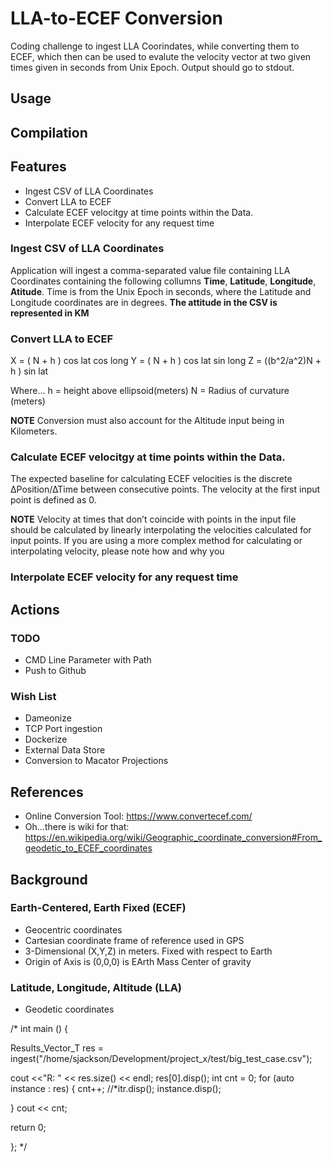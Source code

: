 # LLA-to-ECEF Conversion
Coding challenge to ingest LLA Coorindates, while converting them to ECEF, which then can be used to evalute the velocity vector at two given times given in seconds from Unix Epoch.  Output should go to stdout. 


## Usage

## Compilation

## Features
- Ingest CSV of LLA Coordinates
- Convert LLA to ECEF
- Calculate ECEF velocitgy at time points within the Data.
- Interpolate ECEF velocity for any request time

### Ingest CSV of LLA Coordinates
Application will ingest a comma-separated value file containing LLA Coordinates containing the following collumns **Time**, **Latitude**, **Longitude**, **Atitude**.   Time is from the Unix Epoch in seconds, where the Latitude and Longitude coordinates are in degrees.  **The attitude in the CSV is represented in KM**



### Convert LLA to ECEF

X = ( N + h ) cos lat cos long
Y = ( N + h ) cos lat sin long
Z = ((b^2/a^2)N + h ) sin lat

Where...
h = height above ellipsoid(meters)
N = Radius of curvature (meters)

**NOTE** Conversion must also account for the Altitude input being in Kilometers.

### Calculate ECEF velocitgy at time points within the Data.
The expected baseline for calculating ECEF velocities is the discrete ∆Position/∆Time between consecutive points. The velocity at the first input point is defined as 0. 

**NOTE** Velocity at times that don’t coincide with points in the input file should be calculated by linearly interpolating the velocities calculated for input points. If you are using a more complex method for calculating or interpolating velocity, please note how and why you

### Interpolate ECEF velocity for any request time





## Actions
### TODO
 - CMD Line Parameter with Path
 - Push to Github

### Wish List
 - Dameonize
 - TCP Port ingestion
 - Dockerize
 - External Data Store
 - Conversion to Macator Projections


## References
 - Online Conversion Tool: https://www.convertecef.com/
 - Oh...there is wiki for that: https://en.wikipedia.org/wiki/Geographic_coordinate_conversion#From_geodetic_to_ECEF_coordinates



## Background
### Earth-Centered, Earth Fixed (ECEF)
 - Geocentric coordinates
 - Cartesian coordinate frame of reference used in GPS
 - 3-Dimensional (X,Y,Z) in meters.  Fixed  with respect to Earth
 - Origin of Axis is (0,0,0) is EArth Mass Center of gravity

### Latitude, Longitude, Altitude (LLA)
  - Geodetic coordinates



















/*
int main () {

  Results_Vector_T res = ingest("/home/sjackson/Development/project_x/test/big_test_case.csv");

  cout <<"R: " << res.size() << endl;
  res[0].disp();
  int cnt = 0;
  for (auto instance : res) {
    cnt++;
    //*itr.disp();
    instance.disp();
    
  }
cout << cnt;



  return 0;

};
*/